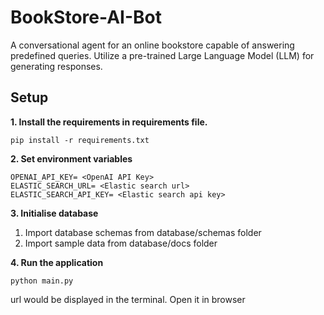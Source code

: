 # BookStore-AI-Bot

A conversational agent for an online bookstore capable of answering predefined queries. Utilize a pre-trained Large Language Model (LLM) for generating responses.

## Setup

**1. Install the requirements in requirements file.**

```shell
pip install -r requirements.txt
```

**2. Set environment variables**

```shell
OPENAI_API_KEY= <OpenAI API Key>
ELASTIC_SEARCH_URL= <Elastic search url>
ELASTIC_SEARCH_API_KEY= <Elastic search api key>
```

**3. Initialise database**

1. Import database schemas from database/schemas folder
2. Import sample data from database/docs folder


**4. Run the application**

```shell
python main.py
```

url would be displayed in the terminal. Open it in browser


